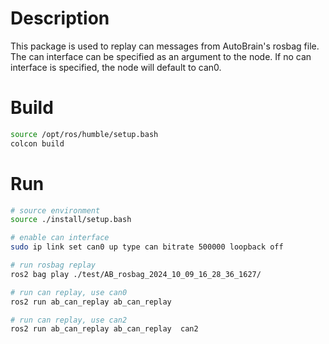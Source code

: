 # Description
This package is used to replay can messages from AutoBrain's rosbag file. 
The can interface can be specified as an argument to the node. If no can interface is specified, the node will default to can0.


# Build
```bash
source /opt/ros/humble/setup.bash
colcon build
```

# Run
```bash
# source environment
source ./install/setup.bash

# enable can interface
sudo ip link set can0 up type can bitrate 500000 loopback off

# run rosbag replay
ros2 bag play ./test/AB_rosbag_2024_10_09_16_28_36_1627/

# run can replay, use can0
ros2 run ab_can_replay ab_can_replay

# run can replay, use can2
ros2 run ab_can_replay ab_can_replay  can2
```